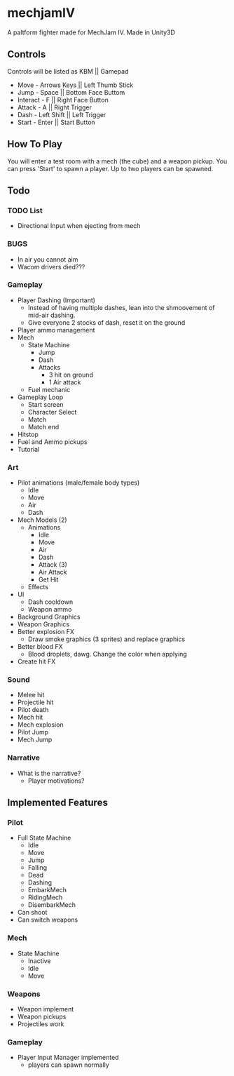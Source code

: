 # mechjamIV
A paltform fighter made for MechJam IV. Made in Unity3D

## Controls
Controls will be listed as KBM || Gamepad
* Move - Arrows Keys || Left Thumb Stick
* Jump - Space || Bottom Face Buttom
* Interact - F || Right Face Button
* Attack - A || Right Trigger
* Dash - Left Shift || Left Trigger
* Start - Enter || Start Button

## How To Play
You will enter a test room with a mech (the cube) and a weapon pickup. You can press 'Start' to spawn a player. Up to two players can be spawned.

## Todo

### TODO List
* Directional Input when ejecting from mech

### BUGS
* In air you cannot aim
* Wacom drivers died???

### Gameplay
* Player Dashing (Important)
	* Instead of having multiple dashes, lean into the shmoovement of mid-air dashing.
	* Give everyone 2 stocks of dash, reset it on the ground
* Player ammo management
* Mech
	* State Machine
		* Jump
		* Dash
		* Attacks
			* 3 hit on ground
			* 1 Air attack
	* Fuel mechanic
* Gameplay Loop
	* Start screen
	* Character Select
	* Match
	* Match end
* Hitstop
* Fuel and Ammo pickups
* Tutorial
	
### Art
* Pilot animations (male/female body types)
	* Idle
	* Move
	* Air
	* Dash
* Mech Models (2)
	* Animations
		* Idle
		* Move
		* Air
		* Dash
		* Attack (3)
		* Air Attack
		* Get Hit
	* Effects
* UI
	* Dash cooldown
	* Weapon ammo
* Background Graphics
* Weapon Graphics
* Better explosion FX
	* Draw smoke graphics (3 sprites) and replace graphics
* Better blood FX
	* Blood droplets, dawg. Change the color when applying
* Create hit FX


### Sound
* Melee hit
* Projectile hit
* Pilot death
* Mech hit
* Mech explosion
* Pilot Jump
* Mech Jump

### Narrative
* What is the narrative?
	* Player motivations?

## Implemented Features

### Pilot
* Full State Machine
	* Idle
	* Move
	* Jump
	* Falling
	* Dead
	* Dashing
	* EmbarkMech
	* RidingMech
	* DisembarkMech
* Can shoot
* Can switch weapons
### Mech
* State Machine
	* Inactive
	* Idle
	* Move
### Weapons
* Weapon implement
* Weapon pickups
* Projectiles work
### Gameplay
* Player Input Manager implemented
	* players can spawn normally